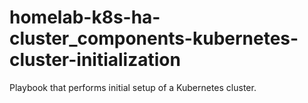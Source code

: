 # homelab-k8s-ha-cluster_components-kubernetes-cluster-initialization
Playbook that performs initial setup of a Kubernetes cluster.
